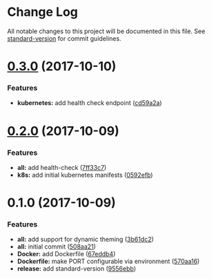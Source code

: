 # Change Log

All notable changes to this project will be documented in this file. See [standard-version](https://github.com/conventional-changelog/standard-version) for commit guidelines.

<a name="0.3.0"></a>
# [0.3.0](https://github.com/willsoto/syntaxer-api/compare/v0.2.0...v0.3.0) (2017-10-10)


### Features

* **kubernetes:** add health check endpoint ([cd59a2a](https://github.com/willsoto/syntaxer-api/commit/cd59a2a))



<a name="0.2.0"></a>
# [0.2.0](https://github.com/willsoto/syntaxer-api/compare/v0.1.0...v0.2.0) (2017-10-09)


### Features

* **all:** add health-check ([7ff33c7](https://github.com/willsoto/syntaxer-api/commit/7ff33c7))
* **k8s:** add initial kubernetes manifests ([0592efb](https://github.com/willsoto/syntaxer-api/commit/0592efb))



<a name="0.1.0"></a>
# 0.1.0 (2017-10-09)


### Features

* **all:** add support for dynamic theming ([3b61dc2](https://github.com/willsoto/syntaxer-api/commit/3b61dc2))
* **all:** initial commit ([508aa21](https://github.com/willsoto/syntaxer-api/commit/508aa21))
* **Docker:** add Dockerfile ([67eddb4](https://github.com/willsoto/syntaxer-api/commit/67eddb4))
* **Dockerfile:** make PORT configurable via environment ([570aa16](https://github.com/willsoto/syntaxer-api/commit/570aa16))
* **release:** add standard-version ([9556ebb](https://github.com/willsoto/syntaxer-api/commit/9556ebb))
